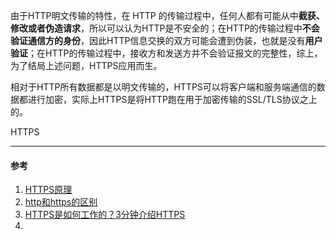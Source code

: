 由于HTTP明文传输的特性，在 HTTP 的传输过程中，任何人都有可能从中**截获、修改或者伪造请求**，所以可以认为HTTP是不安全的；在HTTP的传输过程中**不会验证通信方的身份**，因此HTTP信息交换的双方可能会遭到伪装，也就是没有**用户验证**；在HTTP的传输过程中，接收方和发送方并不会验证报文的完整性，综上，为了结局上述问题，HTTPS应用而生。

相对于HTTP所有数据都是以明文传输的，HTTPS可以将客户端和服务端通信的数据都进行加密，实际上HTTPS是将HTTP跑在用于加密传输的SSL/TLS协议之上的。

HTTPS
___
#### 参考
1. [HTTPS原理](https://lausai360.blogspot.com/2017/06/https.html)
2. [http和https的区别](https://juejin.im/post/5c1c9b50f265da616e4c695e)
3. [HTTPS是如何工作的？3分钟介绍HTTPS
](https://www.bilibili.com/video/av86882946/?spm_id_from=333.788.videocard.2)
4. [](https://juejin.im/post/5c6e5803f265da2dc0065437)